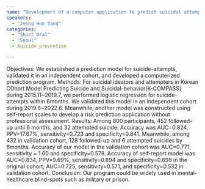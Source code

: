 ```yaml
---
name: "Development of a computer application to predict suicidal attempt: A prospective cohort study"
speakers:
  - "Jeong Hun Yang"
categories:
  - "Short Oral"
  - "Seoul"
  - Suicide prevention

---
```


Objectives: We established a prediction model for suicide-attempts, validated it in an independent cohort, and developed a computerized prediction program. 
Methods: For suicidal ideators and attempters in Korean COhort Model Predicting Suicide and Suicidal-behavior(K-COMPASS) during 2015.11~2019.7, we performed logistic regression for suicide-attempts within 6months. We validated this model in an independent cohort during 2019.8~2022.6. Meanwhile, another model was constructed using self-report scales to develop a risk prediction application without professional assessment.
Results: Among 800 participants, 452 followed-up until 6 months, and 32 attempted suicide. Accuracy was AUC=0.824, PPV=17.67%, sensitivity=0.723 and specificity=0.841. Meanwhile, among 432 in validation cohort, 128 followed-up and 6 attempted suicides by 6months. Accuracy of our model in the validation cohort was AUC=0.771, sensitivity = 1.00 and specificity=0.578.
Accuracy of self-report model was AUC=0.834, PPV=9.69%, sensitivity=0.894 and specificity=0.698 in the original cohort; AUC=0.725, sensitivity=0.571, and specificity=0.532 in validation cohort.
Conclusion: Our program could be widely used in mental-healthcare blind-spots such as military or prison.
